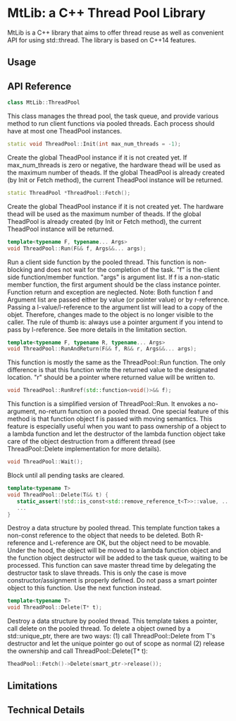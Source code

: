 # MtLib: a C++ Thread Pool Library
MtLib is a C++ library that aims to offer thread reuse as well as convenient API for using std::thread. The library is based on C++14 features. 

## Usage

## API Reference
```CPP
class MtLib::ThreadPool
```
This class manages the thread pool, the task queue, and provide various method to run client functions via pooled threads. Each process should have at most one TheadPool instances.
```CPP
static void ThreadPool::Init(int max_num_threads = -1);
```
Create the global TheadPool instance if it is not created yet. If max_num_threads is zero or negative, the hardware thead will be used as the maximum number of theads. If the global TheadPool is already created (by Init or Fetch method), the current TheadPool instance will be returned. 
```C++
static ThreadPool *ThreadPool::Fetch();
```
Create the global TheadPool instance if it is not created yet. The hardware thead will be used as the maximum number of theads. If the global TheadPool is already created (by Init or Fetch method), the current TheadPool instance will be returned. 
```C++
template<typename F, typename... Args>
void ThreadPool::Run(F&& f, Args&&... args);
```
Run a client side function by the pooled thread. This function is non-blocking and does not wait for the completion of the task. 
  "f" is the client side function/member function.
  "args" is argument list. If f is a non-static member function, the first argument should be the class instance pointer.
Function return and exception are neglected.
Note: Both function f and Argument list are passed either by value (or pointer value) or by r-reference. Passing a l-value/l-reference to the argument list will lead to a copy of the objet. Therefore, changes made to the object is no longer visible to the caller. The rule of thumb is: always use a pointer argument if you intend to pass by l-reference. See more details in the limitation section.
```C++
template<typename F, typename R, typename... Args>
void ThreadPool::RunAndReturn(F&& f, R&& r, Args&&... args);
```
This function is mostly the same as the ThreadPool::Run function. The only difference is that this function write the returned value to the designated location.
  "r" should be a pointer where returned value will be written to.
```C++
void ThreadPool::RunRref(std::function<void()>&& f);
```
This function is a simplified version of ThreadPool::Run. It envokes a no-argument, no-return function on a pooled thread. One special feature of this method is that function object f is passed with moving semantics. This feature is especially useful when you want to pass ownership of a object to a lambda function and let the destructor of the lambda function object take care of the object destruction from a different thread (see ThreadPool::Delete implementation for more details).
```C++
void ThreadPool::Wait();
```
Block until all pending tasks are cleared.
```C++
template<typename T>
void ThreadPool::Delete(T&& t) {
   static_assert(!std::is_const<std::remove_reference_t<T>>::value, ...);
   ...
}
```
Destroy a data structure by pooled thread. This template function takes a non-const reference to the object that needs to be deleted. Both R-reference and L-reference are OK, but the object need to be movable. Under the hood, the object will be moved to a lambda function object and the function object destructor will be added to the task queue, waiting to be processed.
This function can save master thread time by delegating the destructor task to slave threads. This is only the case is move constructor/assignment is properly defined. 
Do not pass a smart pointer object to this function. Use the next function instead.
```C++
template<typename T>
void ThreadPool::Delete(T* t);
```
Destroy a data structure by pooled thread. This template takes a pointer, call delete on the pooled thread.
To delete a object owned by a std::unique_ptr<T>, there are two ways:
  (1) call ThreadPool::Delete from T's destructor and let the unique pointer go out of scope as normal
  (2) release the ownership and call ThreadPool::Delete(T* t):
  ```C++
  TheadPool::Fetch()->Delete(smart_ptr->release());
  ```

## Limitations

## Technical Details
